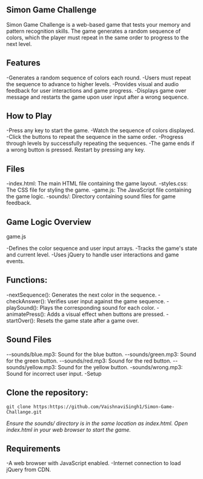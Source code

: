 Simon Game Challenge
-------------------------------------
Simon Game Challenge is a web-based game that tests your memory and pattern recognition skills. The game generates a random sequence of colors, which the player must repeat in the same order to progress to the next level.

Features
------------------

-Generates a random sequence of colors each round.
-Users must repeat the sequence to advance to higher levels.
-Provides visual and audio feedback for user interactions and game progress.
-Displays game over message and restarts the game upon user input after a wrong sequence.

How to Play
-------------------

-Press any key to start the game.
-Watch the sequence of colors displayed.
-Click the buttons to repeat the sequence in the same order.
-Progress through levels by successfully repeating the sequences.
-The game ends if a wrong button is pressed. Restart by pressing any key.

Files
---------------
-index.html: The main HTML file containing the game layout.
-styles.css: The CSS file for styling the game.
-game.js: The JavaScript file containing the game logic.
-sounds/: Directory containing sound files for game feedback.

Game Logic Overview
------------------------------
game.js

-Defines the color sequence and user input arrays.
-Tracks the game's state and current level.
-Uses jQuery to handle user interactions and game events.

Functions:
-------------------

-nextSequence(): Generates the next color in the sequence.
-checkAnswer(): Verifies user input against the game sequence.
-playSound(): Plays the corresponding sound for each color.
-animatePress(): Adds a visual effect when buttons are pressed.
-startOver(): Resets the game state after a game over.


Sound Files
-------------------------------------

--sounds/blue.mp3: Sound for the blue button.
--sounds/green.mp3: Sound for the green button.
--sounds/red.mp3: Sound for the red button.
--sounds/yellow.mp3: Sound for the yellow button.
-sounds/wrong.mp3: Sound for incorrect user input.
-Setup

Clone the repository:
-------------------------------
```
git clone https:https://github.com/VaishnaviSingh1/Simon-Game-Challange.git
```

*Ensure the sounds/ directory is in the same location as index.html.*
*Open index.html in your web browser to start the game.*

Requirements
----------------------
-A web browser with JavaScript enabled.
-Internet connection to load jQuery from CDN.

